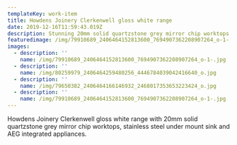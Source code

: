 ```yaml
---
templateKey: work-item
title: Howdens Joinery Clerkenwell gloss white range
date: 2019-12-16T11:59:43.019Z
description: Stunning 20mm solid quartzstone grey mirror chip worktops
featuredimage: /img/79910689_2406464152813600_7694907362208907264_o-1-.jpg
images:
  - description: ''
    name: /img/79910689_2406464152813600_7694907362208907264_o-1-.jpg
  - description: ''
    name: /img/80259979_2406464259480256_4446784039042416640_o.jpg
  - description: ''
    name: /img/79650382_2406464166146932_2468017353653223424_o.jpg
  - description: ''
    name: /img/79910689_2406464152813600_7694907362208907264_o-1-.jpg
---
```

Howdens Joinery Clerkenwell gloss white range with 20mm solid quartzstone grey mirror chip worktops, stainless steel under mount sink and AEG integrated appliances.
